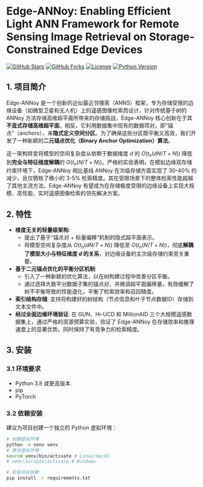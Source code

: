 # Edge-ANNoy: Enabling Efficient Light ANN Framework for Remote Sensing Image Retrieval on Storage-Constrained Edge Devices

[![GitHub Stars](https://img.shields.io/github/stars/YourOrg/Edge-ANNoy?style=social)](https://github.com/YourOrg/Edge-ANNoy/stargazers)
[![GitHub Forks](https://img.shields.io/github/forks/YourOrg/Edge-ANNoy?style=social)](https://github.com/YourOrg/Edge-ANNoy/network/members)
[![License](https://img.shields.io/github/license/YourOrg/Edge-ANNoy)](https://github.com/YourOrg/Edge-ANNoy/blob/main/LICENSE)
[![Python Version](https://img.shields.io/badge/python-3.8%2B-blue)](https://www.python.org/)
<!-- 您可以根据需要添加更多徽章，如 CI/CD 状态、文档状态等 -->

## 1. 项目简介

Edge-ANNoy 是一个创新的近似最近邻搜索（ANNS）框架，专为存储受限的边缘设备（如微型卫星和无人机）上的遥感图像检索而设计。针对传统基于树的 ANNoy 方法存储高维超平面所带来的存储挑战，Edge-ANNoy 核心创新在于其**不显式存储高维超平面**。相反，它利用数据集中现有的数据项对，即“锚点”（anchors），来**隐式定义空间分区**。为了确保这些分区既平衡又高效，我们开发了一种新颖的**二元锚点优化（Binary Anchor Optimization）算法**。

这一架构转变将模型的空间复杂度从依赖于数据维度 $d$ 的 $O(t_n(dN/T + N))$ 降低到**完全与特征维度解耦**的 $O(t_n(N/T + N))$。严格的实验表明，在模拟边缘双存储约束环境下，Edge-ANNoy 相比基线 ANNoy 在次级存储方面实现了 30-40% 的减少，且仅牺牲了微小的 3-5% 检索精度。其在受限场景下的整体检索性能超越了其他主流方法。Edge-ANNoy 有望成为在存储极度受限的边缘设备上实现大规模、高性能、实时遥感图像检索的领先解决方案。

## 2. 特性

*   **维度无关的轻量级架构**:
    *   提出了基于“锚点对 + 标量偏移”机制的隐式超平面表示。
    *   将模型空间复杂度从 $O(t_n(dN/T + N))$ 降低至 $O(t_n(N/T + N))$，彻底**解耦了模型大小与特征维度 $d$ 的关系**，对边缘设备的主次级存储约束至关重要。
*   **基于二元锚点优化的平衡分区机制**:
    *   引入了一种新颖的优化算法，以在树构建过程中改善分区平衡。
    *   通过选择大致平分数据子集的锚点对，并微调超平面偏移量，有效缓解了树不平衡导致的性能退化，平衡了检索效率和召回精度。
*   **索引结构存储**: 支持将构建好的树结构（节点信息和叶子节点数据ID）存储到文本文件中。
*   **经过全面边缘环境验证**: 在 GUN、Hi-UCD 和 MillionAID 三个大规模遥感数据集上，通过严格的资源预算实验，验证了 Edge-ANNoy 在存储效率和推理速度上的显著优势，同时保持了有竞争力的检索精度。

## 3. 安装

### 3.1 环境要求

*   Python 3.8 或更高版本
*   pip 
*   PyTorch 

### 3.2 依赖安装

建议为项目创建一个独立的 Python 虚拟环境：

```bash
# 创建虚拟环境
python -m venv venv
# 激活虚拟环境
source venv/bin/activate # Linux/macOS
# venv\Scripts\activate # Windows

# 安装项目依赖
pip install -r requirements.txt